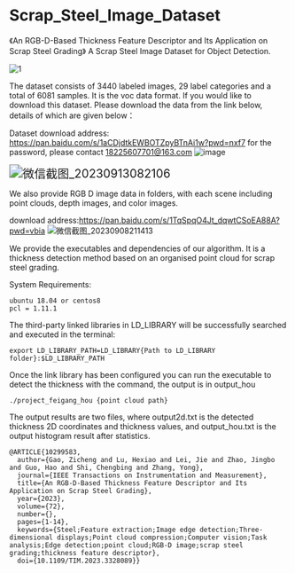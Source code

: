# Scrap_Steel_Image_Dataset
《An RGB-D-Based Thickness Feature Descriptor and Its Application on Scrap Steel Grading》
A Scrap Steel Image Dataset for Object Detection.

![1](https://github.com/zichengzichengzi/Scrap_Steel_Image_Dataset/assets/43312794/0d6198d5-1eb2-4aca-92cb-f45c8650a944)



The dataset consists of 3440 labeled images, 29 label categories and a total of 6081 samples. It is the voc data format. If you would like to download this dataset. Please download the data from the link below, details of which are given below：

Dataset download address: https://pan.baidu.com/s/1aCDjdtkEWBOTZpyBTnAi1w?pwd=nxf7
for the password, please contact 18225607701@163.com
![image](https://github.com/zichengzichengzi/Scrap_Steel_Image_Dataset/assets/43312794/a111fab7-1741-4656-aac6-c0f79a2f1068)

<img src="https://github.com/zichengzichengzi/Scrap_Steel_Image_Dataset/assets/43312794/304e2fde-6ff0-45fa-9fdf-b8fdf0a83ab1" alt="微信截图_20230913082106" style="zoom:150%;" />



We also provide RGB D image data in folders, with each scene including point clouds, depth images, and color images.

download address:https://pan.baidu.com/s/1TqSpqO4Jt_dqwtCSoEA88A?pwd=vbia 
![微信截图_20230908211413](https://github.com/zichengzichengzi/Scrap_Steel_Image_Dataset/assets/43312794/3005ed93-f683-4301-9271-36bfefcf5f1e)

We provide the executables and dependencies of our algorithm. It is a thickness detection method based on an organised point cloud for scrap steel grading.

System Requirements:

```
ubuntu 18.04 or centos8
pcl = 1.11.1
```

The third-party linked libraries in LD_LIBRARY will be successfully searched and executed in the terminal:

```
export LD_LIBRARY_PATH=LD_LIBRARY{Path to LD_LIBRARY folder}:$LD_LIBRARY_PATH
```

Once the link library has been configured you can run the executable to detect the thickness with the command, the output is in output_hou

```
./project_feigang_hou {point cloud path}
```

The output results are two files, where output2d.txt is the detected thickness 2D coordinates and thickness values, and output_hou.txt is the output histogram result after statistics.

```
@ARTICLE{10299583,
  author={Gao, Zicheng and Lu, Hexiao and Lei, Jie and Zhao, Jingbo and Guo, Hao and Shi, Chengbing and Zhang, Yong},
  journal={IEEE Transactions on Instrumentation and Measurement}, 
  title={An RGB-D-Based Thickness Feature Descriptor and Its Application on Scrap Steel Grading}, 
  year={2023},
  volume={72},
  number={},
  pages={1-14},
  keywords={Steel;Feature extraction;Image edge detection;Three-dimensional displays;Point cloud compression;Computer vision;Task analysis;Edge detection;point cloud;RGB-D image;scrap steel grading;thickness feature descriptor},
  doi={10.1109/TIM.2023.3328089}}

```
